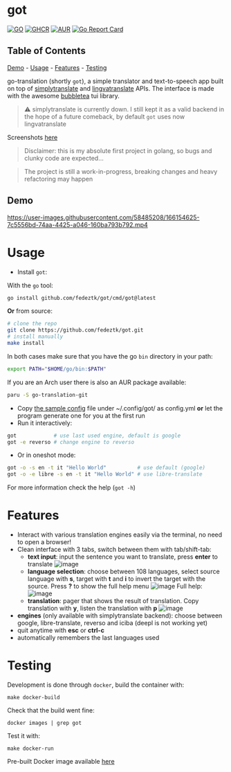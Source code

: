# got
[![GO](https://github.com/fedeztk/got/actions/workflows/go.yaml/badge.svg)](https://github.com/fedeztk/got/tree/master/.github/workflows/go.yml) [![GHCR](https://github.com/fedeztk/got/actions/workflows/deploy.yaml/badge.svg)](https://github.com/fedeztk/got/tree/release/.github/workflows/deploy.yml) [![AUR](https://img.shields.io/aur/version/go-translation-git?logo=archlinux)](https://aur.archlinux.org/packages/go-translation-git) [![Go Report Card](https://goreportcard.com/badge/github.com/fedeztk/got)](https://goreportcard.com/report/github.com/fedeztk/got)

## Table of Contents

[Demo](#orgab62fc1) -
[Usage](#orgfa2aa9c) -
[Features](#org26baa6c) -
[Testing](#org2744438)

go-translation (shortly `got`), a simple translator and text-to-speech app built on top of [simplytranslate](https://codeberg.org/SimpleWeb/SimplyTranslate-Web/src/branch/master/api.md) and [lingvatranslate](https://github.com/thedaviddelta/lingva-translate) APIs. The interface is made with the awesome [bubbletea](https://github.com/charmbracelet/bubbletea) tui library.

> :warning: simplytranslate is currently down. I still kept it as a valid backend in the hope of a future comeback, by default `got` uses now lingvatranslate

Screenshots [here](#org26baa6c)

> Disclaimer: this is my absolute first project in golang, so bugs and clunky code are expected&#x2026;

> The project is still a work-in-progress, breaking changes and heavy refactoring may happen


<a id="orgab62fc1"></a>

## Demo


https://user-images.githubusercontent.com/58485208/166154625-7c5556bd-74aa-4425-a046-160ba793b792.mp4


<a id="orgfa2aa9c"></a>

# Usage

- Install `got`: 

With the `go` tool:
```sh
go install github.com/fedeztk/got/cmd/got@latest
```
**Or** from source:
```sh
# clone the repo
git clone https://github.com/fedeztk/got.git
# install manually 
make install
```
In both cases make sure that you have the go `bin` directory in your path:
```sh
export PATH="$HOME/go/bin:$PATH"
```
If you are an Arch user there is also an AUR package available:
```sh
paru -S go-translation-git
```
- Copy [the sample config](https://github.com/fedeztk/got/blob/master/config.yml) file under ~/.config/got/ as config.yml **or** let the program generate one for you at the first run
- Run it interactively:
```sh
got            # use last used engine, default is google
got -e reverso # change engine to reverso
```
-  Or in oneshot mode:
```sh
got -o -s en -t it "Hello World"          # use default (google)
got -o -e libre -s en -t it "Hello World" # use libre-translate
```
For more information check the help (`got -h`)
<a id="org26baa6c"></a>

# Features

-   Interact with various translation engines easily via the terminal, no need to open a browser!
-   Clean interface with 3 tabs, switch between them with tab/shift-tab:
	-   **text input**: input the sentence you want to translate, press **enter** to translate
![image](https://user-images.githubusercontent.com/58485208/173687247-2a1ad240-44f8-46ff-b8de-c55b3eccc4c4.png)
	-   **language selection**: choose between 108 languages, select source language with **s**, target with **t** and **i** to invert the target with the source. Press **?** to show the full help menu
	![image](https://user-images.githubusercontent.com/58485208/173687797-6325ccc9-5745-43af-b9a8-35b97bd94675.png)
	Full help:
	![image](https://user-images.githubusercontent.com/58485208/173687516-33d48c4c-206a-4b85-9678-ee6684ba71e4.png)
	-   **translation**: pager that shows the result of translation. Copy translation with **y**, listen the translation with **p**
	![image](https://user-images.githubusercontent.com/58485208/173687675-5d073c2c-428a-4a27-9cb2-4b0c803a8a5e.png)
- **engines** (only available with simplytranslate backend): choose between google, libre-translate, reverso and iciba (deepl is not working yet)
-   quit anytime with **esc** or **ctrl-c**
-   automatically remembers the last languages used


<a id="org2744438"></a>

# Testing

Development is done through `docker`, build the container with:

    make docker-build

Check that the build went fine:

    docker images | grep got

Test it with:

    make docker-run

Pre-built Docker image available [here](https://github.com/fedeztk/got/pkgs/container/got)

